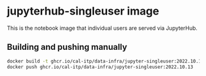 # jupyterhub-singleuser image

This is the notebook image that individual users are served
via JupyterHub.

## Building and pushing manually
```bash
docker build -t ghcr.io/cal-itp/data-infra/jupyter-singleuser:2022.10.13 .
docker push ghcr.io/cal-itp/data-infra/jupyter-singleuser:2022.10.13
```
